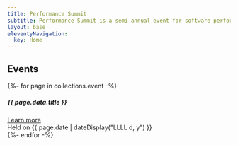 ```yaml
---
title: Performance Summit
subtitle: Performance Summit is a semi-annual event for software performance enthusiasts interested in learning and speaking about research and development in software performance space.
layout: base
eleventyNavigation:
  key: Home
---
```


## Events

<div class="card-deck">
{%- for page in collections.event -%}
  <div class="card border-primary">
    <div class="card-body">
        <h5 class="card-title">{{ page.data.title }}</h5>
        <a class="btn btn-primary" href="{{ page.url }}">Learn more</a>
    </div>
    <div class="card-footer">
        <time class="text-muted" datetime="{{ page.date }}">Held on {{ page.date | dateDisplay("LLLL d, y") }}</time>
    </div>
  </div>
{%- endfor -%}
</div>
